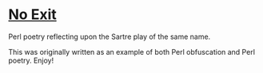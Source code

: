 # [No Exit](https://en.wikipedia.org/wiki/No_Exit)

 Perl poetry reflecting upon the Sartre play of the same name. 
 
 This was originally written as an example of both Perl obfuscation and Perl poetry. Enjoy!
